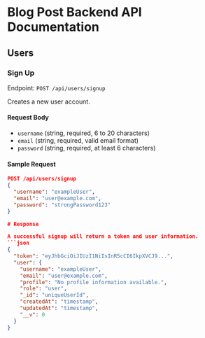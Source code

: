# Blog Post Backend API Documentation

## Users

### Sign Up

Endpoint: `POST /api/users/signup`

Creates a new user account.

#### Request Body

- `username` (string, required, 6 to 20 characters)
- `email` (string, required, valid email format)
- `password` (string, required, at least 6 characters)

#### Sample Request

```json
POST /api/users/signup
{
  "username": "exampleUser",
  "email": "user@example.com",
  "password": "strongPassword123"
}

# Response

A successful signup will return a token and user information.
```json
{
  "token": "eyJhbGciOiJIUzI1NiIsInR5cCI6IkpXVCJ9...",
  "user": {
    "username": "exampleUser",
    "email": "user@example.com",
    "profile": "No profile information available.",
    "role": "user",
    "_id": "uniqueUserId",
    "createdAt": "timestamp",
    "updatedAt": "timestamp",
    "__v": 0
  }
}


